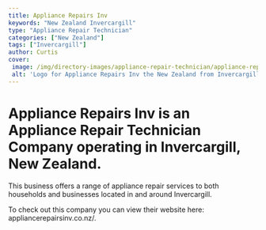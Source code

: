 ```yaml
---
title: Appliance Repairs Inv
keywords: "New Zealand Invercargill"
type: "Appliance Repair Technician"
categories: ["New Zealand"]
tags: ["Invercargill"]
author: Curtis
cover: 
 image: /img/directory-images/appliance-repair-technician/appliance-repairs-inv.webp
 alt: 'Logo for Appliance Repairs Inv the New Zealand from Invercargill'
---
```


# Appliance Repairs Inv is an Appliance Repair Technician Company operating in Invercargill, New Zealand.

This business offers a range of appliance repair services to both households and businesses located in and around Invercargill.



To check out this company you can view their website here: appliancerepairsinv.co.nz/.
